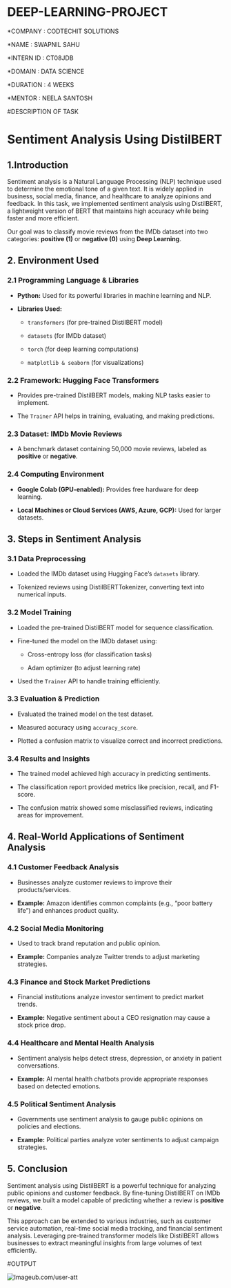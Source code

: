 # DEEP-LEARNING-PROJECT

*COMPANY : CODTECHIT SOLUTIONS

*NAME : SWAPNIL SAHU

*INTERN ID : CT08JDB

*DOMAIN : DATA SCIENCE 

*DURATION : 4 WEEKS

*MENTOR : NEELA SANTOSH

#DESCRIPTION OF TASK

# Sentiment Analysis Using DistilBERT

## 1.Introduction 
Sentiment analysis is a Natural Language Processing (NLP) technique used to determine the emotional tone of a given text. It is widely applied in business, social media, finance, and healthcare to analyze opinions and feedback. In this task, we implemented sentiment analysis using DistilBERT, a lightweight version of BERT that maintains high accuracy while being faster and more efficient.  

Our goal was to classify movie reviews from the IMDb dataset into two categories: **positive (1)** or **negative (0)** using **Deep Learning**.  



## **2. Environment Used**  

### **2.1 Programming Language & Libraries**  

- **Python:** Used for its powerful libraries in machine learning and NLP.
  
- **Libraries Used:**
  
  - `transformers` (for pre-trained DistilBERT model)
     
  - `datasets` (for IMDb dataset)
    
  - `torch` (for deep learning computations)
      
  - `matplotlib & seaborn` (for visualizations)
     

### **2.2 Framework: Hugging Face Transformers**  

- Provides pre-trained DistilBERT models, making NLP tasks easier to implement.
  
- The `Trainer` API helps in training, evaluating, and making predictions.
  

### **2.3 Dataset: IMDb Movie Reviews**

- A benchmark dataset containing 50,000 movie reviews, labeled as **positive** or **negative**.
   

### **2.4 Computing Environment**  

- **Google Colab (GPU-enabled):** Provides free hardware for deep learning.
   
- **Local Machines or Cloud Services (AWS, Azure, GCP):** Used for larger datasets.  



## **3. Steps in Sentiment Analysis**  

### **3.1 Data Preprocessing**

- Loaded the IMDb dataset using Hugging Face’s `datasets` library.
   
- Tokenized reviews using DistilBERTTokenizer, converting text into numerical inputs.
  

### **3.2 Model Training**  

- Loaded the pre-trained DistilBERT model for sequence classification.
  
- Fine-tuned the model on the IMDb dataset using:
  
  - Cross-entropy loss (for classification tasks)
     
  - Adam optimizer (to adjust learning rate)
     
- Used the `Trainer` API to handle training efficiently. 

### **3.3 Evaluation & Prediction**  

- Evaluated the trained model on the test dataset.
   
- Measured accuracy using `accuracy_score`.
   
- Plotted a confusion matrix to visualize correct and incorrect predictions.
  

### **3.4 Results and Insights** 

- The trained model achieved high accuracy in predicting sentiments.
   
- The classification report provided metrics like precision, recall, and F1-score.
   
- The confusion matrix showed some misclassified reviews, indicating areas for improvement.
  



## **4. Real-World Applications of Sentiment Analysis**  

### **4.1 Customer Feedback Analysis**  

- Businesses analyze customer reviews to improve their products/services.
  
- **Example:** Amazon identifies common complaints (e.g., “poor battery life”) and enhances product quality.  

### **4.2 Social Media Monitoring**  

- Used to track brand reputation and public opinion.
   
- **Example:** Companies analyze Twitter trends to adjust marketing strategies.  

### **4.3 Finance and Stock Market Predictions**

- Financial institutions analyze investor sentiment to predict market trends.
  
- **Example:** Negative sentiment about a CEO resignation may cause a stock price drop.  

### **4.4 Healthcare and Mental Health Analysis** 

- Sentiment analysis helps detect stress, depression, or anxiety in patient conversations.
   
- **Example:** AI mental health chatbots provide appropriate responses based on detected emotions.  

### **4.5 Political Sentiment Analysis** 

- Governments use sentiment analysis to gauge public opinions on policies and elections.
   
- **Example:** Political parties analyze voter sentiments to adjust campaign strategies.  



## **5. Conclusion**  

Sentiment analysis using DistilBERT is a powerful technique for analyzing public opinions and customer feedback. By fine-tuning DistilBERT on IMDb reviews, we built a model capable of predicting whether a review is **positive** or **negative**.  

This approach can be extended to various industries, such as customer service automation, real-time social media tracking, and financial sentiment analysis. Leveraging pre-trained transformer models like DistilBERT allows businesses to extract meaningful insights from large volumes of text efficiently. 

#OUTPUT

![Image](https://githachments/assets/b3337112-75b0-42d3-92b2-bacc882530a9)ub.com/user-att
